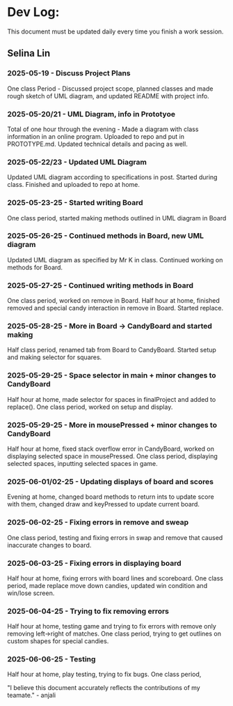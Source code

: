 # Dev Log:

This document must be updated daily every time you finish a work session.

## Selina Lin

### 2025-05-19 - Discuss Project Plans
One class Period - Discussed project scope, planned classes and made rough sketch of UML diagram, and updated README with project info.

### 2025-05-20/21 - UML Diagram, info in Prototyoe
Total of one hour through the evening - Made a diagram with class information in an online program. Uploaded to repo and put in PROTOTYPE.md. Updated technical details and pacing as well.

### 2025-05-22/23 - Updated UML Diagram
Updated UML diagram according to specifications in post. Started during class. Finished and uploaded to repo at home.

### 2025-05-23-25 - Started writing Board
One class period, started making methods outlined in UML diagram in Board

### 2025-05-26-25 - Continued methods in Board, new UML diagram
Updated UML diagram as specified by Mr K in class. Continued working on methods for Board.

### 2025-05-27-25 - Continued writing methods in Board
One class period, worked on remove in Board.
Half hour at home, finished removed and special candy interaction in remove in Board. Started replace.

### 2025-05-28-25 - More in Board -> CandyBoard and started making
Half class period, renamed tab from Board to CandyBoard. Started setup and making selector for squares.

### 2025-05-29-25 - Space selector in main + minor changes to CandyBoard
Half hour at home, made selector for spaces in finalProject and added to replace().
One class period, worked on setup and display.

### 2025-05-29-25 - More in mousePressed + minor changes to CandyBoard
Half hour at home, fixed stack overflow error in CandyBoard, worked on displaying selected space in mousePressed.
One class period, displaying selected spaces, inputting selected spaces in game.

### 2025-06-01/02-25 - Updating displays of board and scores
Evening at home, changed board methods to return ints to update score with them, changed draw and keyPressed to update current board.

### 2025-06-02-25 - Fixing errors in remove and sweap
One class period, testing and fixing errors in swap and remove that caused inaccurate changes to board.

### 2025-06-03-25 - Fixing errors in displaying board
Half hour at home, fixing errors with board lines and scoreboard.
One class period, made replace move down candies, updated win condition and win/lose screen.

### 2025-06-04-25 - Trying to fix removing errors
Half hour at home, testing game and trying to fix errors with remove only removing left->right of matches.
One class period, trying to get outlines on custom shapes for special candies.

### 2025-06-06-25 - Testing
Half hour at home, play testing, trying to fix bugs.
One class period,




"I believe this document accurately reflects the contributions of my teamate." - anjali
